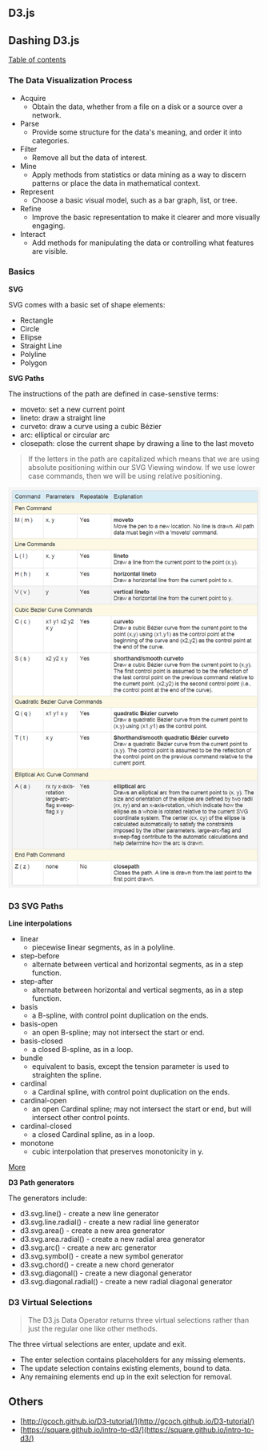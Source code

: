 ## D3.js

## Dashing D3.js

[Table of contents](https://www.dashingd3js.com/table-of-contents)

### The Data Visualization Process

- Acquire
  - Obtain the data, whether from a file on a disk or a source over a network.
- Parse
  - Provide some structure for the data's meaning, and order it into categories.
- Filter
  - Remove all but the data of interest.
- Mine
  - Apply methods from statistics or data mining as a way to discern patterns or place the data in mathematical context.
- Represent
  - Choose a basic visual model, such as a bar graph, list, or tree.
- Refine
  - Improve the basic representation to make it clearer and more visually engaging.
- Interact
  - Add methods for manipulating the data or controlling what features are visible.

### Basics

__SVG__

SVG comes with a basic set of shape elements:

- Rectangle
- Circle
- Ellipse
- Straight Line
- Polyline
- Polygon

__SVG Paths__

The instructions of the path are defined in case-senstive terms:

- moveto: set a new current point
- lineto: draw a straight line
- curveto: draw a curve using a cubic Bézier
- arc: elliptical or circular arc
- closepath: close the current shape by drawing a line to the last moveto

> If the letters in the path are capitalized which means that we are using absolute positioning within our SVG Viewing window. If we use lower case commands, then we will be using relative positioning.

![svg_path.png](dashingd3js/img/svg_path.png)

### D3 SVG Paths

__Line interpolations__

- linear
  - piecewise linear segments, as in a polyline.
- step-before
  - alternate between vertical and horizontal segments, as in a step function.
- step-after
  - alternate between horizontal and vertical segments, as in a step function.
- basis
  - a B-spline, with control point duplication on the ends.
- basis-open
  - an open B-spline; may not intersect the start or end.
- basis-closed
  - a closed B-spline, as in a loop.
- bundle
  - equivalent to basis, except the tension parameter is used to straighten the spline.
- cardinal
  - a Cardinal spline, with control point duplication on the ends.
- cardinal-open
  - an open Cardinal spline; may not intersect the start or end, but will intersect other control points.
- cardinal-closed
  - a closed Cardinal spline, as in a loop.
- monotone
  - cubic interpolation that preserves monotonicity in y.

[More](https://www.dashingd3js.com/svg-paths-and-d3js)

__D3 Path generators__

The generators include:

- d3.svg.line() - create a new line generator
- d3.svg.line.radial() - create a new radial line generator
- d3.svg.area() - create a new area generator
- d3.svg.area.radial() - create a new radial area generator
- d3.svg.arc() - create a new arc generator
- d3.svg.symbol() - create a new symbol generator
- d3.svg.chord() - create a new chord generator
- d3.svg.diagonal() - create a new diagonal generator
- d3.svg.diagonal.radial() - create a new radial diagonal generator

### D3 Virtual Selections ###

> The D3.js Data Operator returns three virtual selections rather than just the regular one like other methods.

The three virtual selections are enter, update and exit.

- The enter selection contains placeholders for any missing elements.
- The update selection contains existing elements, bound to data.
- Any remaining elements end up in the exit selection for removal.

## Others

- [http://gcoch.github.io/D3-tutorial/](http://gcoch.github.io/D3-tutorial/)
- [https://square.github.io/intro-to-d3/](https://square.github.io/intro-to-d3/)
